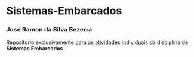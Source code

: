 # Sistemas-Embarcados

### José Ramon da Silva Bezerra

Repositorio exclusivamente para as atividades individuais da disciplina de **Sistemas Embarcados**
